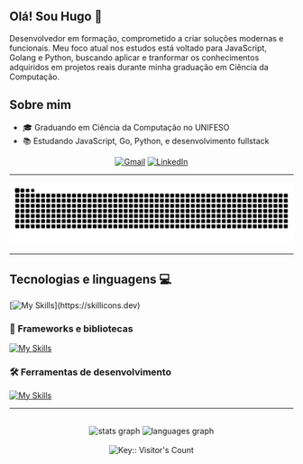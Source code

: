 
## Olá! Sou Hugo 👋

Desenvolvedor em formação, comprometido a criar soluções modernas e funcionais. 
Meu foco atual nos estudos está voltado para JavaScript, Golang e Python, buscando aplicar e tranformar os conhecimentos adquiridos em projetos reais durante minha graduação em Ciência da Computação.


## Sobre mim

- 🎓 Graduando em Ciência da Computação no UNIFESO 
- 📚 Estudando JavaScript, Go, Python, e desenvolvimento fullstack 


<p align="center">
  <a href="https://mail.google.com/mail/?view=cm&fs=1&to=hgmello25@gmail.com" title="Gmail">
  <img src="https://img.shields.io/badge/-Gmail-FF0000?style=flat-square&labelColor=FF0000&logo=gmail&logoColor=white&link=LINK-DO-SEU-GMAIL" alt="Gmail"/></a>
  <a href="https://www.linkedin.com/in/hugo-verissimo-de-mello/" title="LinkedIn">
  <img src="https://img.shields.io/badge/-Linkedin-0e76a8?style=flat-square&logo=Linkedin&logoColor=white&link=https://www.linkedin.com/in/hugo-verissimo-de-mello/" alt="LinkedIn"/></a>
</p>

---

<img src="https://raw.githubusercontent.com/hugohvm25/hugohvm25/output/snake.svg" alt="Snake animation" />

---



## Tecnologias e linguagens 💻

[![My Skills](https://skillicons.dev/icons?i=python,go,php,js,html,css,)](https://skillicons.dev)

### 🚀 Frameworks e bibliotecas
[![My Skills](https://skillicons.dev/icons?i=bootstrap,nodejs,mysql,postgres)](https://skillicons.dev)

### 🛠️ Ferramentas de desenvolvimento
[![My Skills](https://skillicons.dev/icons?i=git,github,notion,vscode)](https://skillicons.dev)


---
<br clear="both">

<div align="center">
  <img src="https://github-readme-stats.vercel.app/api?username=hugohvm25&hide_title=false&hide_rank=false&show_icons=true&include_all_commits=true&count_private=true&disable_animations=false&theme=dracula&locale=pt-br&hide_border=true&order=1" height="150" alt="stats graph"  />
  <img src="https://github-readme-stats.vercel.app/api/top-langs?username=hugohvm25&locale=pt-br&hide_title=false&layout=compact&card_width=320&langs_count=5&theme=dracula&hide_border=true&order=2" height="150" alt="languages graph"  />
</div>



<br clear="both">

<div align="center">
  <img src="https://profile-counter.deno.dev/hugohvm25/count.svg" alt="Key:: Visitor's Count" />
</div>

###
